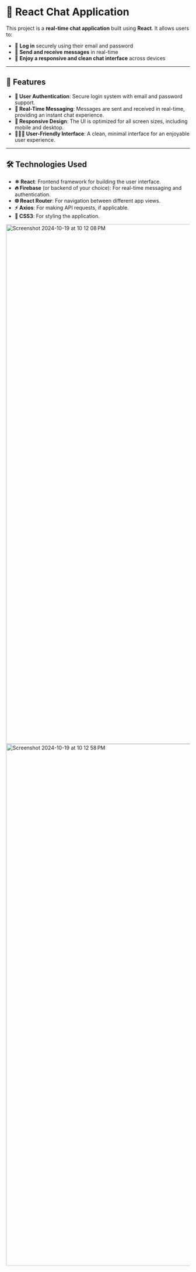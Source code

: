 # 💬 **React Chat Application**

This project is a **real-time chat application** built using **React**. It allows users to:
- 🔐 **Log in** securely using their email and password
- 💬 **Send and receive messages** in real-time
- 📱 **Enjoy a responsive and clean chat interface** across devices

---

## 🚀 **Features**

- **🔐 User Authentication**: Secure login system with email and password support.
- **💬 Real-Time Messaging**: Messages are sent and received in real-time, providing an instant chat experience.
- **📱 Responsive Design**: The UI is optimized for all screen sizes, including mobile and desktop.
- **🧑‍🤝‍🧑 User-Friendly Interface**: A clean, minimal interface for an enjoyable user experience.

---

## 🛠️ **Technologies Used**

- **⚛️ React**: Frontend framework for building the user interface.
- **🔥 Firebase** (or backend of your choice): For real-time messaging and authentication.
- **🌐 React Router**: For navigation between different app views.
- **⚡ Axios**: For making API requests, if applicable.
- **🎨 CSS3**: For styling the application.

<img width="1419" alt="Screenshot 2024-10-19 at 10 12 08 PM" src="https://github.com/user-attachments/assets/c59c0f17-43e5-4d8f-be1e-092e0a235005">
<img width="1425" alt="Screenshot 2024-10-19 at 10 12 58 PM" src="https://github.com/user-attachments/assets/a31eeb16-ebe5-44de-bd64-e68863002a3f">


